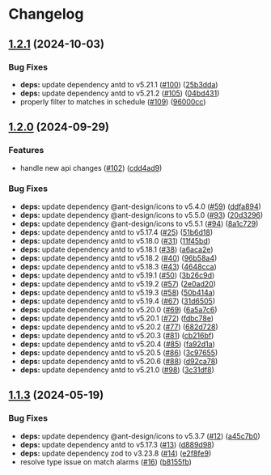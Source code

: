 # Changelog

## [1.2.1](https://github.com/kade-robertson/lol-pulse/compare/lol-pulse-v1.2.0...lol-pulse-v1.2.1) (2024-10-03)


### Bug Fixes

* **deps:** update dependency antd to v5.21.1 ([#100](https://github.com/kade-robertson/lol-pulse/issues/100)) ([25b3dda](https://github.com/kade-robertson/lol-pulse/commit/25b3dda1d4365d68fac38079c9f74ce855da59df))
* **deps:** update dependency antd to v5.21.2 ([#105](https://github.com/kade-robertson/lol-pulse/issues/105)) ([04bd431](https://github.com/kade-robertson/lol-pulse/commit/04bd431b0268bd23397556198467395103d265c3))
* properly filter to matches in schedule ([#109](https://github.com/kade-robertson/lol-pulse/issues/109)) ([96000cc](https://github.com/kade-robertson/lol-pulse/commit/96000cc03cd59d629abd2a3815b4191ef7964837))

## [1.2.0](https://github.com/kade-robertson/lol-pulse/compare/lol-pulse-v1.1.3...lol-pulse-v1.2.0) (2024-09-29)


### Features

* handle new api changes ([#102](https://github.com/kade-robertson/lol-pulse/issues/102)) ([cdd4ad9](https://github.com/kade-robertson/lol-pulse/commit/cdd4ad9e0bb8ad656b24e37ab2d5956e9baeead9))


### Bug Fixes

* **deps:** update dependency @ant-design/icons to v5.4.0 ([#59](https://github.com/kade-robertson/lol-pulse/issues/59)) ([ddfa894](https://github.com/kade-robertson/lol-pulse/commit/ddfa894acc0d3521f949253e961a6a6c2e2da684))
* **deps:** update dependency @ant-design/icons to v5.5.0 ([#93](https://github.com/kade-robertson/lol-pulse/issues/93)) ([20d3296](https://github.com/kade-robertson/lol-pulse/commit/20d3296cc4b3905040cb731e2cba2cc1bfb6ce39))
* **deps:** update dependency @ant-design/icons to v5.5.1 ([#94](https://github.com/kade-robertson/lol-pulse/issues/94)) ([8a1c729](https://github.com/kade-robertson/lol-pulse/commit/8a1c729c00d2f5d75d1352ec8a3b7a0877d0518a))
* **deps:** update dependency antd to v5.17.4 ([#25](https://github.com/kade-robertson/lol-pulse/issues/25)) ([51b6d18](https://github.com/kade-robertson/lol-pulse/commit/51b6d18f02b531be8717bb94c277e350f1117635))
* **deps:** update dependency antd to v5.18.0 ([#31](https://github.com/kade-robertson/lol-pulse/issues/31)) ([11f45bd](https://github.com/kade-robertson/lol-pulse/commit/11f45bdba069b5a35b50aa7297878cd3c196d971))
* **deps:** update dependency antd to v5.18.1 ([#38](https://github.com/kade-robertson/lol-pulse/issues/38)) ([a6aca2e](https://github.com/kade-robertson/lol-pulse/commit/a6aca2e421cbebc846de1d08525cae069f23c288))
* **deps:** update dependency antd to v5.18.2 ([#40](https://github.com/kade-robertson/lol-pulse/issues/40)) ([96b58a4](https://github.com/kade-robertson/lol-pulse/commit/96b58a4b721e56cfb2376c2ef8f7f038d856aa74))
* **deps:** update dependency antd to v5.18.3 ([#43](https://github.com/kade-robertson/lol-pulse/issues/43)) ([4648cca](https://github.com/kade-robertson/lol-pulse/commit/4648ccafac9289e831ab698a0dbdfecf5ce0cfbf))
* **deps:** update dependency antd to v5.19.1 ([#50](https://github.com/kade-robertson/lol-pulse/issues/50)) ([3b26c9d](https://github.com/kade-robertson/lol-pulse/commit/3b26c9dde70915918f5c45836838edf8f3a34366))
* **deps:** update dependency antd to v5.19.2 ([#57](https://github.com/kade-robertson/lol-pulse/issues/57)) ([2e0ad20](https://github.com/kade-robertson/lol-pulse/commit/2e0ad20f3c2dad81e13182558adfa36ff5ad6aed))
* **deps:** update dependency antd to v5.19.3 ([#58](https://github.com/kade-robertson/lol-pulse/issues/58)) ([50b414a](https://github.com/kade-robertson/lol-pulse/commit/50b414ab71e2bba27277efe12e73edeb2f04eb6c))
* **deps:** update dependency antd to v5.19.4 ([#67](https://github.com/kade-robertson/lol-pulse/issues/67)) ([31d6505](https://github.com/kade-robertson/lol-pulse/commit/31d6505f265405715fd346041a201dc164f589ff))
* **deps:** update dependency antd to v5.20.0 ([#69](https://github.com/kade-robertson/lol-pulse/issues/69)) ([6a5a7c6](https://github.com/kade-robertson/lol-pulse/commit/6a5a7c606b62e391e55c87101bced781570d99a5))
* **deps:** update dependency antd to v5.20.1 ([#72](https://github.com/kade-robertson/lol-pulse/issues/72)) ([fdbc78e](https://github.com/kade-robertson/lol-pulse/commit/fdbc78e161317df0b265feef44e2fedcf9d683c6))
* **deps:** update dependency antd to v5.20.2 ([#77](https://github.com/kade-robertson/lol-pulse/issues/77)) ([682d728](https://github.com/kade-robertson/lol-pulse/commit/682d728d0855927c5e5301dbdef4d5f3f6ed4ed3))
* **deps:** update dependency antd to v5.20.3 ([#81](https://github.com/kade-robertson/lol-pulse/issues/81)) ([cb216bf](https://github.com/kade-robertson/lol-pulse/commit/cb216bf06bce9008a2c4fd3c5b5ff2ef698587b9))
* **deps:** update dependency antd to v5.20.4 ([#85](https://github.com/kade-robertson/lol-pulse/issues/85)) ([fa92d1a](https://github.com/kade-robertson/lol-pulse/commit/fa92d1af405e3c9d57606526ee8bd39850f44b0b))
* **deps:** update dependency antd to v5.20.5 ([#86](https://github.com/kade-robertson/lol-pulse/issues/86)) ([3c97655](https://github.com/kade-robertson/lol-pulse/commit/3c976559fde6f7a1f7f6d036c9a68460f3b6e74b))
* **deps:** update dependency antd to v5.20.6 ([#88](https://github.com/kade-robertson/lol-pulse/issues/88)) ([d92ca78](https://github.com/kade-robertson/lol-pulse/commit/d92ca7851760921e698f2b351023fe7d42b9c4dc))
* **deps:** update dependency antd to v5.21.0 ([#98](https://github.com/kade-robertson/lol-pulse/issues/98)) ([3c31df8](https://github.com/kade-robertson/lol-pulse/commit/3c31df88d5ff4c83e5a8455d46ade21def35599f))

## [1.1.3](https://github.com/kade-robertson/lol-pulse/compare/lol-pulse-v1.1.2...lol-pulse-v1.1.3) (2024-05-19)


### Bug Fixes

* **deps:** update dependency @ant-design/icons to v5.3.7 ([#12](https://github.com/kade-robertson/lol-pulse/issues/12)) ([a45c7b0](https://github.com/kade-robertson/lol-pulse/commit/a45c7b0019b06933f1e1f539e5dd1e48a20d8cd8))
* **deps:** update dependency antd to v5.17.3 ([#13](https://github.com/kade-robertson/lol-pulse/issues/13)) ([d889d98](https://github.com/kade-robertson/lol-pulse/commit/d889d9879b4c8167fab672655d6dac64fc37359d))
* **deps:** update dependency zod to v3.23.8 ([#14](https://github.com/kade-robertson/lol-pulse/issues/14)) ([e2f8fe9](https://github.com/kade-robertson/lol-pulse/commit/e2f8fe91d65b962c36535dcdf06c5456b0519fcf))
* resolve type issue on match alarms ([#16](https://github.com/kade-robertson/lol-pulse/issues/16)) ([b8155fb](https://github.com/kade-robertson/lol-pulse/commit/b8155fb5a42d076640105461565d13a1944d0a0b))
